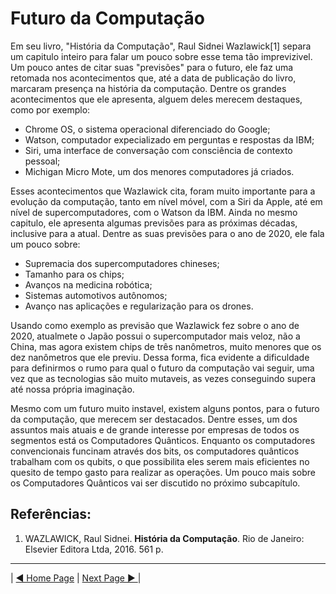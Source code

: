 # Futuro da Computação

Em seu livro, "História da Computação", Raul Sidnei Wazlawick[1] separa um capitulo inteiro para falar um pouco sobre esse tema tão imprevizivel. Um pouco antes de citar suas "previsões" para o futuro, ele faz uma retomada nos acontecimentos que, até a data de publicação do livro, marcaram presença na história da computação. Dentre os grandes acontecimentos  que ele apresenta, alguem deles merecem destaques, como por exemplo:
 - Chrome OS, o sistema operacional diferenciado do Google;
 - Watson, computador expecializado em perguntas e respostas da IBM;
 - Siri, uma interface de conversação com consciência de contexto pessoal; 
 - Michigan Micro Mote, um dos menores computadores já criados.

Esses acontecimentos que Wazlawick cita, foram muito importante para a evolução da computação, tanto em nível móvel, com a Siri da Apple, até em nível de supercomputadores, com o Watson da IBM. Ainda no mesmo capitulo, ele apresenta algumas previsões para as próximas décadas, inclusive para a atual. Dentre as suas previsões para o ano de 2020, ele fala um pouco sobre: 
- Supremacia dos supercomputadores chineses; 
- Tamanho para os chips;
- Avanços na medicina robótica;
- Sistemas automotivos autônomos;
- Avanço nas aplicações e regularização para os drones.

Usando como exemplo as previsão que Wazlawick fez sobre o ano de 2020, atualmete o Japão possui o supercomputador mais veloz, não a China, mas agora existem chips de três nanômetros, muito menores que os dez nanômetros que ele previu. Dessa forma, fica evidente a dificuldade para definirmos o rumo para qual o futuro da computação vai seguir, uma vez que as tecnologias são muito mutaveis, as vezes conseguindo supera até nossa própria imaginação.

Mesmo com um futuro muito instavel, existem alguns pontos, para o futuro da computação, que merecem ser destacados. Dentre esses, um dos assuntos mais atuais e de grande interesse por empresas de todos os segmentos está os Computadores Quânticos. Enquanto os computadores convencionais funcinam através dos bits, os computadores quânticos trabalham com os qubits, o que possibilita eles serem mais eficientes no quesito de tempo gasto para realizar as operações. Um pouco mais sobre os Computadores Quânticos vai ser discutido no próximo subcapítulo.

## Referências:

1. WAZLAWICK, Raul Sidnei. **História da Computação**. Rio de Janeiro: Elsevier Editora Ltda, 2016. 561 p. 

** **
| [◀ Home Page](README.md)  | [Next Page ▶ ](capitulos/computadores_quanticos.md) |

